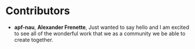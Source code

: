 # Contributors

- **apf-nau**, **Alexander Frenette**, Just wanted to say hello and I am excited to see all of the wonderful work that we as a community we be able to create together.